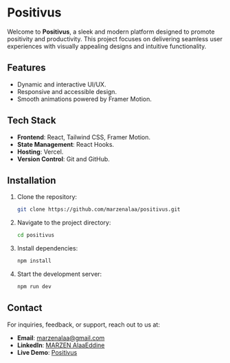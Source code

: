 # Positivus

Welcome to **Positivus**, a sleek and modern platform designed to promote positivity and productivity. This project focuses on delivering seamless user experiences with visually appealing designs and intuitive functionality.

## Features

- Dynamic and interactive UI/UX.
- Responsive and accessible design.
- Smooth animations powered by Framer Motion.

## Tech Stack

- **Frontend**: React, Tailwind CSS, Framer Motion.
- **State Management**: React Hooks.
- **Hosting**: Vercel.
- **Version Control**: Git and GitHub.

## Installation

1. Clone the repository:

   ```bash
   git clone https://github.com/marzenalaa/positivus.git
   ```

2. Navigate to the project directory:

   ```bash
   cd positivus
   ```

3. Install dependencies:

   ```bash
   npm install
   ```

4. Start the development server:

   ```bash
   npm run dev
   ```

## Contact

For inquiries, feedback, or support, reach out to us at:

- **Email**: marzenalaa@gmail.com
- **LinkedIn**: [MARZEN AlaaEddine](https://www.linkedin.com/in/marzen-alaaeddine/)
- **Live Demo**: [Positivus](https://vercel.app/)
